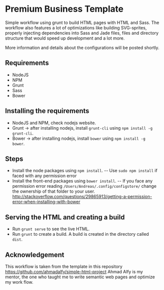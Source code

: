# Premium Business Template

Simple workflow using grunt to build HTML pages with HTML and Sass. The workflow also features a lot of optimizations like building SVG-sprites, properly injecting dependencies into Sass and Jade files, files and directory structure that would speed up development and a lot more.

More information and details about the configurations will be posted shortly.

## Requirements

* NodeJS
* NPM
* Grunt
* Sass
* Bower

## Installing the requirements

- NodeJS and NPM, check nodejs website.
- Grunt -> after installing nodejs, install `grunt-cli` using `npm install -g grunt-cli`.
- Bower -> after installing nodejs, install `bower` using `npm install -g bower`.

## Steps

- Install the node packages using `npm install`.
-- Use `sudo npm install` if faced with any permission error
- Install the front-end packages using `bower install`.
-- If you face any permission error reading `/Users/Andreas/.config/configstore/` change the ownership of that folder to your user. http://stackoverflow.com/questions/29865913/getting-a-permission-error-when-installing-with-bower


## Serving the HTML and creating a build

- Run `grunt serve` to see the live HTML.
- Run `grunt` to create a build. A build is created in the directory called `dist`.

## Acknowledgement
This workflow is taken from the template in this repository https://github.com/ahmadalfy/simple-html-project
Ahmad Alfy is my mentor, the one who taught me to write semantic web pages and optimize my work flow.
